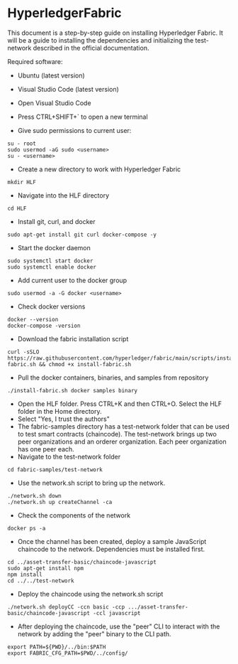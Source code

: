 # HyperledgerFabric

This document is a step-by-step guide on installing Hyperledger Fabric. It will be a guide to installing the dependencies and initializing the test-network described in the official documentation.

Required software:
* Ubuntu (latest version)
* Visual Studio Code (latest version)

* Open Visual Studio Code
* Press CTRL+SHIFT+` to open a new terminal
* Give sudo permissions to current user:
```
su - root
sudo usermod -aG sudo <username>
su - <username>
```
* Create a new directory to work with Hyperledger Fabric
```
mkdir HLF
```
* Navigate into the HLF directory
```
cd HLF
```
* Install git, curl, and docker
```
sudo apt-get install git curl docker-compose -y
```
* Start the docker daemon
```
sudo systemctl start docker
sudo systemctl enable docker
```
* Add current user to the docker group
```
sudo usermod -a -G docker <username>
```
* Check docker versions
```
docker --version
docker-compose -version
```
* Download the fabric installation script
```
curl -sSLO https://raw.githubusercontent.com/hyperledger/fabric/main/scripts/install-fabric.sh && chmod +x install-fabric.sh
```
* Pull the docker containers, binaries, and samples from repository
```
./install-fabric.sh docker samples binary
```
* Open the HLF folder. Press CTRL+K and then CTRL+O. Select the HLF folder in the Home directory.
* Select "Yes, I trust the authors"
* The fabric-samples directory has a test-network folder that can be used to test smart contracts (chaincode). The test-network brings up two peer organizations and an orderer organization. Each peer organization has one peer each.
* Navigate to the test-network folder
```
cd fabric-samples/test-network
```
* Use the network.sh script to bring up the network.
```
./network.sh down
./network.sh up createChannel -ca
```
* Check the components of the network
```
docker ps -a
```
* Once the channel has been created, deploy a sample JavaScript chaincode to the network. Dependencies must be installed first.
```
cd ../asset-transfer-basic/chaincode-javascript
sudo apt-get install npm
npm install
cd ../../test-network
```
* Deploy the chaincode using the network.sh script
```
./network.sh deployCC -ccn basic -ccp .../asset-transfer-basic/chaincode-javascript -ccl javascript
```
* After deploying the chaincode, use the "peer" CLI to interact with the network by adding the "peer" binary to the CLI path.
```
export PATH=${PWD}/../bin:$PATH
export FABRIC_CFG_PATH=$PWD/../config/
```


